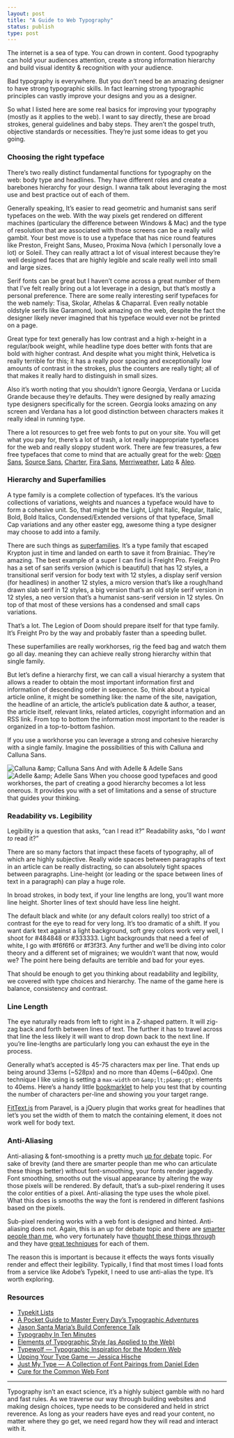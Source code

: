 ```yaml
---
layout: post
title: "A Guide to Web Typography"
status: publish
type: post
---
```


The internet is a sea of type. You can drown in content. Good typography can hold your audiences attention, create a strong information hierarchy and build visual identity &amp; recognition with your audience.

Bad typography is everywhere. But you don’t need be an amazing designer to have strong typographic skills. In fact learning strong typographic principles can vastly improve your designs and you as a designer.

So what I listed here are some real basics for improving your typography (mostly as it applies to the web). I want to say directly, these are broad strokes, general guidelines and baby steps. They aren’t the gospel truth, objective standards or necessities. They’re just some ideas to get you going.

### Choosing the right typeface

There’s two really distinct fundamental functions for typography on the web: body type and headlines. They have different roles and create a barebones hierarchy for your design. I wanna talk about leveraging the most use and best practice out of each of them.

Generally speaking, It’s easier to read geometric and humanist sans serif typefaces on the web. With the way pixels get rendered on different machines (particulary the difference between Windows &amp; Mac) and the type of resolution that are associated with those screens can be a really wild gambit. Your best move is to use a typeface that has nice round features like Preston, Freight Sans, Museo, Proxima Nova (which I personally love a lot) or Soleil. They can really attract a lot of visual interest because they’re well designed faces that are highly legible and scale really well into small and large sizes.

Serif fonts can be great but I haven’t come across a great number of them that I’ve felt really bring out a lot leverage in a design, but that’s mostly a personal preference. There are some really interesting serif typefaces for the web namely: Tisa, Skolar, Athelas &amp; Chaparral. Even really notable oldstyle serifs like Garamond, look amazing on the web, despite the fact the designer likely never imagined that his typeface would ever not be printed on a page.

Great type for text generally has low contrast and a high x-height in a regular/book weight, while headline type does better with fonts that are bold with higher contrast. And despite what you might think, Helvetica is really terrible for this; it has a really poor spacing and exceptionally low amounts of contrast in the strokes, plus the counters are really tight; all of that makes it really hard to distinguish in small sizes.

Also it’s worth noting that you shouldn’t ignore Georgia, Verdana or Lucida Grande because they’re defaults. They were designed by really amazing type designers specifically for the screen. Georgia looks amazing on any screen and Verdana has a lot good distinction between characters makes it really ideal in running type.

There a lot resources to get free web fonts to put on your site. You will get what you pay for, there’s a lot of trash, a lot really inappropriate typefaces for the web and really sloppy student work. There are few treasures, a few free typefaces that come to mind that are actually great for the web: [Open Sans](http://opensans.com/), [Source Sans](http://store1.adobe.com/cfusion/store/html/index.cfm?event=displayFontPackage&amp;amp;code=1959), [Charter](http://practicaltypography.com/charter.html), [Fira Sans](http://www.mozilla.org/en-US/styleguide/products/firefox-os/typeface/), [Merriweather](http://sorkintype.com/fonts.html), [Lato](http://www.latofonts.com/) &amp; [Aleo](https://www.behance.net/gallery/ALEO-Free-Font-Family/8018673).

### Hierarchy and Superfamilies

A type family is a complete collection of typefaces. It’s the various collections of variations, weights and nuances a typeface would have to form a cohesive unit. So, that might be the Light, Light Italic, Regular, Italic, Bold, Bold Italics, Condensed/Extended versions of that typeface, Small Cap variations and any other easter egg, awesome thing a type designer may choose to add into a family.

There are such things as [superfamilies](http://typecast.com/blog/type-on-screen-superhero-superfamilies). It’s a type family that escaped Krypton just in time and landed on earth to save it from Brainiac. They’re amazing. The best example of a super I can find is Freight Pro. Freight Pro has a set of san serifs version (which is beautiful) that has 12 styles, a transitional serif version for body text with 12 styles, a display serif version (for headlines) in another 12 styles, a micro version that’s like a rough/hand drawn slab serif in 12 styles, a big version that’s an old style serif version in 12 styles, a neo version that’s a humanist sans-serif version in 12 styles. On top of that most of these versions has a condensed and small caps variations.

That’s a lot. The Legion of Doom should prepare itself for that type family. It’s Freight Pro by the way and probably faster than a speeding bullet.

These superfamilies are really workhorses, rig the feed bag and watch them go all day. meaning they can achieve really strong hierarchy within that single family.

But let’s define a hierarchy first, we can call a visual hierarchy a system that allows a reader to obtain the most important information first and information of descending order in sequence. So, think about a typical article online, it might be something like: the name of the site, navigation, the headline of an article, the article’s publication date &amp; author, a teaser, the article itself, relevant links, related articles, copyright information and an RSS link. From top to bottom the information most important to the reader is organized in a top-to-bottom fashion.

If you use a workhorse you can leverage a strong and cohesive hierarchy with a single family. Imagine the possibilities of this with Calluna and Calluna Sans.

![Calluna &amp;amp; Calluna Sans](http://d.pr/i/fsIa+) And with Adelle &amp; Adelle Sans ![Adelle &amp;amp; Adelle Sans](http://d.pr/i/AeUd+) When you choose good typefaces and good workhorses, the part of creating a good hierarchy becomes a lot less onerous. It provides you with a set of limitations and a sense of structure that guides your thinking.

### Readability vs. Legibility

Legibility is a question that asks, “can I read it?” Readability asks, “do I _want to_ read it?”

There are so many factors that impact these facets of typography, all of which are highly subjective. Really wide spaces between paragraphs of text in an article can be really distracting, so can absolutely tight spaces between paragraphs. Line-height (or leading or the space between lines of text in a paragraph) can play a huge role.

In broad strokes, in body text, if your line lengths are long, you’ll want more line height. Shorter lines of text should have less line height.

The default black and white (or any default colors really) too strict of a contrast for the eye to read for very long. It’s too dramatic of a shift. If you want dark text against a light background, soft grey colors work very well, I shoot for #484848 or #333333. Light backgrounds that need a feel of white, I go with #f6f6f6 or #f3f3f3. Any further and we’ll be diving into color theory and a different set of migraines; we wouldn’t want that now, would we? The point here being defaults are terrible and bad for your eyes.

That should be enough to get you thinking about readability and legibility, we covered with type choices and hierarchy. The name of the game here is balance, consistency and contrast.

### Line Length

The eye naturally reads from left to right in a Z-shaped pattern. It will zig-zag back and forth between lines of text. The further it has to travel across that line the less likely it will want to drop down back to the next line. If you’re line-lengths are particularly long you can exhaust the eye in the process.

Generally what’s accepted is 45-75 characters max per line. That ends up being around 33ems (~528px) and no more than 40ems (~640px). One technique I like using is setting a `max-width` on `&amp;lt;p&amp;gt;` elements to 40ems. Here’s a handy little [bookmarklet](http://css-tricks.com/bookmarklet-colorize-text-45-75-characters-line-length-testing/) to help you test that by counting the number of characters per-line and showing you your target range.

[FitText.js](http://fittextjs.com/) from Paravel, is a jQuery plugin that works great for headlines that let’s you set the width of them to match the containing element, it does not work well for body text.

### Anti-Aliasing

Anti-aliasing &amp; font-smoothing is a pretty much [up for debate](http://www.usabilitypost.com/2012/11/05/stop-fixing-font-smoothing/) topic. For sake of brevity (and there are smarter people than me who can articulate these things better) without font-smoothing, your fonts render jaggedly. Font smoothing, smooths out the visual appearance by altering the way those pixels will be rendered. By default, that’s a sub-pixel rendering it uses the color entities of a pixel. Anti-aliasing the type uses the whole pixel. What this does is smooths the way the font is rendered in different fashions based on the pixels.

Sub-pixel rendering works with a web font is designed and hinted. Anti-aliasing does not. Again, this is an up for debate topic and there are [smarter people than me](http://www.usabilitypost.com/2010/08/26/font-smoothing/), who very fortunately have [thought these things through](http://maxvoltar.com/archive/-webkit-font-smoothing/) and they have [great techniques](http://css-tricks.com/beefing-up-dull-text-in-webkit/) for each of them.

The reason this is important is because it effects the ways fonts visually render and effect their legibility. Typically, I find that most times I load fonts from a service like Adobe’s Typekit, I need to use anti-alias the type. It’s worth exploring.

### Resources

* [Typekit Lists](https://typekit.com/lists)
* [A Pocket Guide to Master Every Day’s Typographic Adventures](http://www.typogui.de/)
* [Jason Santa Maria’s Build Conference Talk](http://vimeo.com/34178417)
* [Typography In Ten Minutes](http://practicaltypography.com/typography-in-ten-minutes.html)
* [Elements of Typographic Style (as Applied to the Web)](http://www.webtypography.net/)
* [Typewolf — Typographic Inspiration for the Modern Web](http://www.typewolf.com/)
* [Upping Your Type Game — Jessica Hische](http://jessicahische.is/thinkingthoughts)
* [Just My Type — A Collection of Font Pairings from Daniel Eden](http://justmytype.co/)
* [Cure for the Common Web Font](http://typographica.org/on-typography/intro-to-typeface-selection/)

* * *

Typography isn’t an exact science, it’s a highly subject gamble with no hard and fast rules. As we traverse our way through building websites and making design choices, type needs to be considered and held in strict reverence. As long as your readers have eyes and read your content, no matter where they go get, we need regard how they will read and interact with it.
